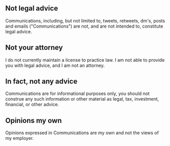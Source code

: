 ## Not legal advice

Communications, including, but not limited to, tweets, retweets, dm's, posts and emails ("Communications") are not, and are not intended to, constitute legal advice. 

## Not your attorney

I do not currently maintain a license to practice law. I am not able to provide you with legal advice, and I am not an attorney.  

## In fact, not any advice

Communications are for informational purposes only, you should not construe any such information or other material as legal, tax, investment, financial, or other advice.

## Opinions my own

Opinions expressed in Communications are my own and not the views of my employer. 
